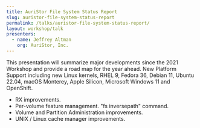 ```yaml
---
title: AuriStor File System Status Report
slug: auristor-file-system-status-report
permalink: /talks/auristor-file-system-status-report/
layout: workshop/talk
presenters:
  - name: Jeffrey Altman
    org: AuriStor, Inc.
---
```


This presentation will summarize major developments since the 2021 Workshop
and provide a road map for the year ahead.  New Platform Support including new
Linux kernels, RHEL 9, Fedora 36, Debian 11, Ubuntu 22.04, macOS Monterey,
Apple Silicon, Microsoft Windows 11 and OpenShift.

* RX improvements.
* Per-volume feature management.  "fs inversepath" command.
* Volume and Partition Administration improvements.
* UNIX / Linux cache manager improvements.
